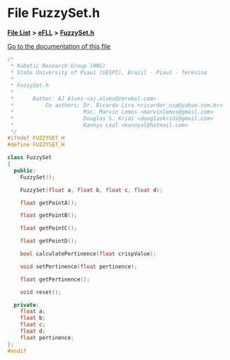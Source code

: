 

# File FuzzySet.h

[**File List**](files.md) **>** [**eFLL**](dir_26fb29e3dc7aa006416ef68260f1131f.md) **>** [**FuzzySet.h**](_fuzzy_set_8h.md)

[Go to the documentation of this file](_fuzzy_set_8h.md)


```C++
/*
 * Robotic Research Group (RRG)
 * State University of Piauí (UESPI), Brazil - Piauí - Teresina
 *
 * FuzzySet.h
 *
 *      Author: AJ Alves <aj.alves@zerokol.com>
 *          Co authors: Dr. Ricardo Lira <ricardor_usp@yahoo.com.br>
 *                      Msc. Marvin Lemos <marvinlemos@gmail.com>
 *                      Douglas S. Kridi <douglaskridi@gmail.com>
 *                      Kannya Leal <kannyal@hotmail.com>
 */
#ifndef FUZZYSET_H
#define FUZZYSET_H

class FuzzySet
{
  public:
    FuzzySet();

    FuzzySet(float a, float b, float c, float d);

    float getPointA();

    float getPointB();

    float getPointC();

    float getPointD();

    bool calculatePertinence(float crispValue);

    void setPertinence(float pertinence);

    float getPertinence();

    void reset();

  private:
    float a;
    float b;
    float c;
    float d;
    float pertinence;
};
#endif
```


